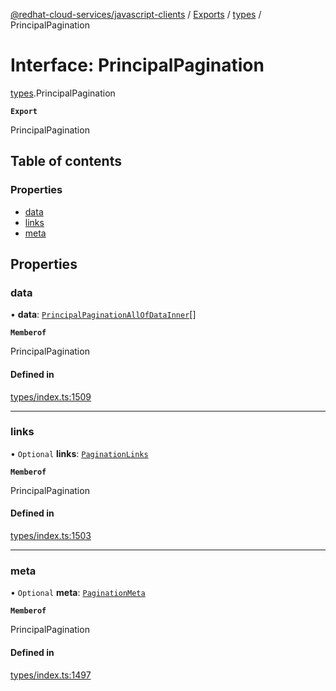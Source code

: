 [@redhat-cloud-services/javascript-clients](../README.md) / [Exports](../modules.md) / [types](../modules/types.md) / PrincipalPagination

# Interface: PrincipalPagination

[types](../modules/types.md).PrincipalPagination

**`Export`**

PrincipalPagination

## Table of contents

### Properties

- [data](types.PrincipalPagination.md#data)
- [links](types.PrincipalPagination.md#links)
- [meta](types.PrincipalPagination.md#meta)

## Properties

### data

• **data**: [`PrincipalPaginationAllOfDataInner`](../modules/types.md#principalpaginationallofdatainner)[]

**`Memberof`**

PrincipalPagination

#### Defined in

[types/index.ts:1509](https://github.com/RedHatInsights/javascript-clients/blob/main/packages/rbac/types/index.ts#L1509)

___

### links

• `Optional` **links**: [`PaginationLinks`](types.PaginationLinks.md)

**`Memberof`**

PrincipalPagination

#### Defined in

[types/index.ts:1503](https://github.com/RedHatInsights/javascript-clients/blob/main/packages/rbac/types/index.ts#L1503)

___

### meta

• `Optional` **meta**: [`PaginationMeta`](types.PaginationMeta.md)

**`Memberof`**

PrincipalPagination

#### Defined in

[types/index.ts:1497](https://github.com/RedHatInsights/javascript-clients/blob/main/packages/rbac/types/index.ts#L1497)
